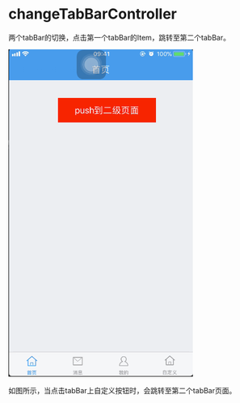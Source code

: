 # changeTabBarController
两个tabBar的切换，点击第一个tabBar的Item，跳转至第二个tabBar。

![image](https://github.com/zhanggm79/changeTabBarController/blob/master/0.gif)

如图所示，当点击tabBar上自定义按钮时，会跳转至第二个tabBar页面。
